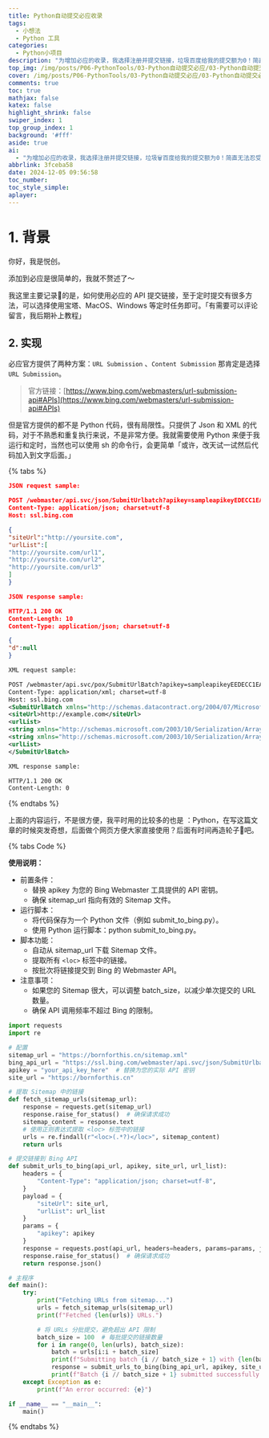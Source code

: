 ```yaml
---
title: Python自动提交必应收录
tags:
  - 小想法
  - Python 工具
categories:
  - Python小项目
description: "为增加必应的收录，我选择注册并提交链接，垃圾百度给我的提交额为0！简直无法忍受emmmm～"
top_img: /img/posts/P06-PythonTools/03-Python自动提交必应/03-Python自动提交必应.png
cover: /img/posts/P06-PythonTools/03-Python自动提交必应/03-Python自动提交必应.webp
comments: true
toc: true
mathjax: false
katex: false
highlight_shrink: false
swiper_index: 1
top_group_index: 1
background: '#fff'
aside: true
ai:
  - "为增加必应的收录，我选择注册并提交链接，垃圾🗑️百度给我的提交额为0！简直无法忍受😓emmmm～"
abbrlink: 3fceba58
date: 2024-12-05 09:56:58
toc_number:
toc_style_simple:
aplayer:
---
```


# 1. 背景

你好，我是悦创。

添加到必应是很简单的，我就不赘述了～

我这里主要记录📝的是，如何使用必应的 API 提交链接，至于定时提交有很多方法，可以选择使用宝塔、MacOS、Windows 等定时任务即可。「有需要可以评论留言，我后期补上教程」

## 2. 实现

必应官方提供了两种方案：`URL Submission` 、`Content Submission` 那肯定是选择 `URL Submission`。

> 官方链接：[https://www.bing.com/webmasters/url-submission-api#APIs](https://www.bing.com/webmasters/url-submission-api#APIs)

但是官方提供的都不是 Python 代码，很有局限性。只提供了 Json 和 XML 的代码，对于不熟悉和重复执行来说，不是非常方便。我就需要使用 Python 来便于我运行和定时，当然也可以使用 sh 的命令行，会更简单「或许，改天试一试然后代码加入到文字后面。」

{% tabs %}

<!-- tab Json Request-Response -->

```json
JSON request sample: 

POST /webmaster/api.svc/json/SubmitUrlbatch?​apikey=sampleapikeyEDECC1EA4AE341CC8B6 HTTP/1.1​
Content-Type: application/json; charset=utf-8​
Host: ssl.bing.com​

{
"siteUrl":"http://yoursite.com",​
"urlList":[
"http://yoursite.com/url1",
"http://yoursite.com/url2",
"http://yoursite.com/url3"
]
}

JSON response sample:

HTTP/1.1 200 OK
Content-Length: 10
Content-Type: application/json; charset=utf-8

{
"d":null
}
```
<!-- endtab -->

<!-- tab XML Request-Response -->

```xml
XML request sample: 

POST /webmaster/api.svc/pox/SubmitUrlBatch?apikey=sampleapikeyEEDECC1EA4AE341CC57365E075EBC8B6 HTTP/1.1
Content-Type: application/xml; charset=utf-8
Host: ssl.bing.com
<SubmitUrlBatch xmlns="http://schemas.datacontract.org/2004/07/Microsoft.Bing.Webmaster.Api">
<siteUrl>http://example.com</siteUrl>
<urlList>
<string xmlns="http://schemas.microsoft.com/2003/10/Serialization/Arrays">http://example.com/url1</string>
<string xmlns="http://schemas.microsoft.com/2003/10/Serialization/Arrays">http://example.com/url2</string>
<urlList>
</SubmitUrlBatch>

XML response sample:

HTTP/1.1 200 OK
Content-Length: 0
```

<!-- endtab -->



{% endtabs %}

上面的内容运行，不是很方便，我平时用的比较多的也是 ：Python，在写这篇文章的时候突发奇想，后面做个网页方便大家直接使用？后面有时间再造轮子🛞吧。

{% tabs Code %}

<!-- tab V0.0.1 -->
**使用说明：**

- 前置条件：
  - 替换 apikey 为您的 Bing Webmaster 工具提供的 API 密钥。
  - 确保 sitemap_url 指向有效的 Sitemap 文件。
- 运行脚本：
  - 将代码保存为一个 Python 文件（例如 submit_to_bing.py）。
  - 使用 Python 运行脚本：python submit_to_bing.py。
- 脚本功能：
  - 自动从 sitemap_url 下载 Sitemap 文件。
  - 提取所有 `<loc>` 标签中的链接。
  - 按批次将链接提交到 Bing 的 Webmaster API。
- 注意事项：
  - 如果您的 Sitemap 很大，可以调整 batch_size，以减少单次提交的 URL 数量。
  - 确保 API 调用频率不超过 Bing 的限制。


```python
import requests
import re

# 配置
sitemap_url = "https://bornforthis.cn/sitemap.xml"
bing_api_url = "https://ssl.bing.com/webmaster/api.svc/json/SubmitUrlbatch"
apikey = "your_api_key_here"  # 替换为您的实际 API 密钥
site_url = "https://bornforthis.cn"

# 提取 Sitemap 中的链接
def fetch_sitemap_urls(sitemap_url):
    response = requests.get(sitemap_url)
    response.raise_for_status()  # 确保请求成功
    sitemap_content = response.text
    # 使用正则表达式提取 <loc> 标签中的链接
    urls = re.findall(r"<loc>(.*?)</loc>", sitemap_content)
    return urls

# 提交链接到 Bing API
def submit_urls_to_bing(api_url, apikey, site_url, url_list):
    headers = {
        "Content-Type": "application/json; charset=utf-8",
    }
    payload = {
        "siteUrl": site_url,
        "urlList": url_list
    }
    params = {
        "apikey": apikey
    }
    response = requests.post(api_url, headers=headers, params=params, json=payload)
    response.raise_for_status()  # 确保请求成功
    return response.json()

# 主程序
def main():
    try:
        print("Fetching URLs from sitemap...")
        urls = fetch_sitemap_urls(sitemap_url)
        print(f"Fetched {len(urls)} URLs.")

        # 将 URLs 分批提交，避免超出 API 限制
        batch_size = 100  # 每批提交的链接数量
        for i in range(0, len(urls), batch_size):
            batch = urls[i:i + batch_size]
            print(f"Submitting batch {i // batch_size + 1} with {len(batch)} URLs...")
            response = submit_urls_to_bing(bing_api_url, apikey, site_url, batch)
            print(f"Batch {i // batch_size + 1} submitted successfully: {response}")
    except Exception as e:
        print(f"An error occurred: {e}")

if __name__ == "__main__":
    main()
```

<!-- endtab -->
{% endtabs %}
